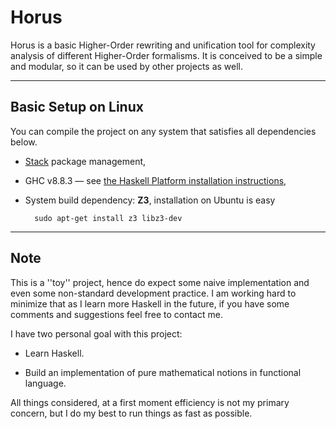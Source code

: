 # Horus

Horus is a basic Higher-Order rewriting and unification tool for complexity analysis of different Higher-Order formalisms. It is conceived to be a simple and modular, so it can be used by other projects as well.

---

## Basic Setup on Linux

You can compile the project on any system that satisfies all dependencies below.

* [Stack](https://docs.haskellstack.org/en/stable/README/#how-to-install) package management,

* GHC v8.8.3 — see [the Haskell Platform installation instructions](https://www.haskell.org/platform/linux.html#linux-generic),

* System build dependency: **Z3**, installation on Ubuntu is easy

        sudo apt-get install z3 libz3-dev

---

## Note

This is a ''toy'' project, hence do expect some naive implementation and even some non-standard development practice. I am working hard to minimize that as I learn more Haskell in the future, if you have some comments and suggestions feel free to contact me.

I have two personal goal with this project:

* Learn Haskell.

* Build an implementation of pure mathematical notions in functional language.

All things considered, at a first moment efficiency is not my primary concern, but I do my best to run things as fast as possible.
